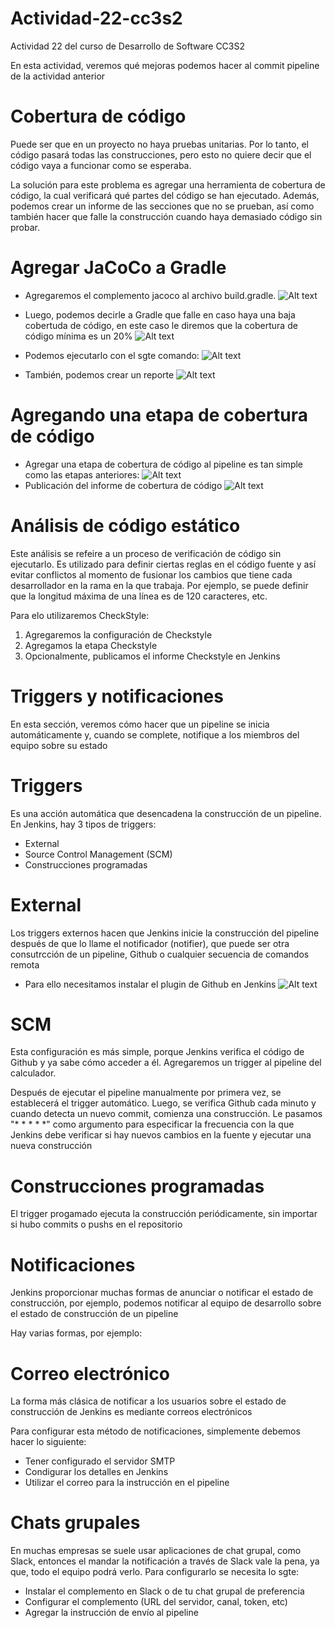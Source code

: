 # Actividad-22-cc3s2
Actividad 22 del curso de Desarrollo de Software CC3S2

En esta actividad, veremos qué mejoras podemos hacer al commit pipeline de la actividad anterior
# Cobertura de código
Puede ser que en un proyecto no haya pruebas unitarias. Por lo tanto, el código pasará todas las construcciones, pero esto no quiere decir que el código vaya a funcionar como se esperaba.

La solución para este problema es agregar una herramienta de cobertura de código, la cual verificará qué partes del código se han ejecutado.
Además, podemos crear un informe de las secciones que no se prueban, así como también hacer que falle la construcción cuando haya demasiado código sin probar.

# Agregar JaCoCo a Gradle
- Agregaremos el complemento jacoco al archivo build.gradle.
![Alt text](https://raw.githubusercontent.com/ricardoolivaresventura/Actividad-22-cc3s2/main/jacoco-gradle.PNG "")

- Luego, podemos decirle a Gradle que falle en caso haya una baja cobertuda de código, en este caso le diremos que la cobertura de código mínima es un 20%
![Alt text](https://raw.githubusercontent.com/ricardoolivaresventura/Actividad-22-cc3s2/main/jacoco-rules.PNG "")

- Podemos ejecutarlo con el sgte comando:
![Alt text](https://raw.githubusercontent.com/ricardoolivaresventura/Actividad-22-cc3s2/main/jacoco-test.PNG "")

- También, podemos crear un reporte
![Alt text](https://raw.githubusercontent.com/ricardoolivaresventura/Actividad-22-cc3s2/main/jacoco-report.PNG "")

# Agregando una etapa de cobertura de código
- Agregar una etapa de cobertura de código al pipeline es tan simple como las etapas anteriores:
![Alt text](https://raw.githubusercontent.com/ricardoolivaresventura/Actividad-22-cc3s2/main/jacoco-stage.PNG "")
- Publicación del informe de cobertura de código
![Alt text](https://raw.githubusercontent.com/ricardoolivaresventura/Actividad-22-cc3s2/main/publicar-informe-cobertura.PNG "")

# Análisis de código estático
Este análisis se refeire a un proceso de verificación de código sin ejecutarlo. Es utilizado para definir ciertas reglas en el código fuente y así evitar conflictos al momento de fusionar los cambios que tiene cada desarrollador en la rama en la que trabaja. Por ejemplo, se puede definir que la longitud máxima de una línea es de 120 caracteres, etc.

Para elo utilizaremos CheckStyle:
1. Agregaremos la configuración de Checkstyle
2. Agregamos la etapa Checkstyle
3. Opcionalmente, publicamos el informe Checkstyle en Jenkins

# Triggers y notificaciones
En esta sección, veremos cómo hacer que un pipeline se inicia automáticamente y, cuando se complete, notifique a los miembros del equipo sobre su estado
# Triggers
Es una acción automática que desencadena la construcción de un pipeline. En Jenkins, hay 3 tipos de triggers:
- External
- Source Control Management (SCM)
- Construcciones programadas

# External
Los triggers externos hacen que Jenkins inicie la construcción del pipeline después de que lo llame el notificador (notifier), que puede ser otra consutrcción de un pipeline, Github o cualquier secuencia de comandos remota

- Para ello necesitamos instalar el plugin de Github en Jenkins
![Alt text](https://raw.githubusercontent.com/ricardoolivaresventura/Actividad-22-cc3s2/main/github-plugin.PNG "")

# SCM
Esta configuración es más simple, porque Jenkins verifica el código de Github y ya sabe cómo acceder a él. Agregaremos un trigger al pipeline del calculador.

Después de ejecutar el pipeline manualmente por primera vez, se establecerá el trigger automático. Luego, se verifica Github cada minuto y cuando detecta un nuevo commit, comienza una construcción. Le pasamos "* * * * *" como argumento para especificar la frecuencia con la que Jenkins debe verificar si hay nuevos cambios en la fuente y ejecutar una nueva construcción

# Construcciones programadas
El trigger progamado ejecuta la construcción periódicamente, sin importar si hubo commits o pushs en el repositorio

# Notificaciones
Jenkins proporcionar muchas formas de anunciar o notificar el estado de construcción, por ejemplo, podemos notificar al equipo de desarrollo sobre el estado de construcción de un pipeline

Hay varias formas, por ejemplo:

# Correo electrónico
La forma más clásica de notificar a los usuarios sobre el estado de construcción de Jenkins es mediante correos electrónicos

Para configurar esta método de notificaciones, simplemente debemos hacer lo siguiente:
- Tener configurado el servidor SMTP
- Condigurar los detalles en Jenkins
- Utilizar el correo para la instrucción en el pipeline

# Chats grupales
En muchas empresas se suele usar aplicaciones de chat grupal, como Slack, entonces el mandar la notificación a través de Slack vale la pena, ya que, todo el equipo podrá verlo. Para configurarlo se necesita lo sgte:
- Instalar el complemento en Slack o de tu chat grupal de preferencia
- Configurar el complemento (URL del servidor, canal, token, etc)
- Agregar la instrucción de envío al pipeline

